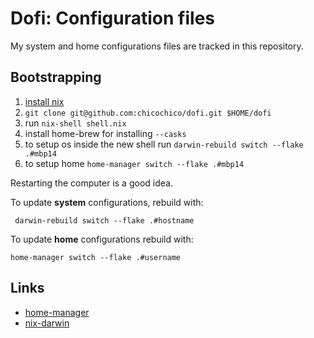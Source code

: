 # Dofi: Configuration files

My system and home configurations files are tracked in this repository.

## Bootstrapping
1. [install nix](https://nixos.org/download.html)
2. `git clone git@github.com:chicochico/dofi.git $HOME/dofi`
3. run `nix-shell shell.nix`
4. install home-brew for installing `--casks`
4. to setup os inside the new shell run `darwin-rebuild switch --flake .#mbp14`
5. to setup home `home-manager switch --flake .#mbp14`

Restarting the computer is a good idea.

To update **system** configurations, rebuild with:
```
 darwin-rebuild switch --flake .#hostname
 ```

To update **home** configurations rebuild with:
```
home-manager switch --flake .#username
```

## Links
- [home-manager](https://github.com/nix-community/home-manager)
- [nix-darwin](https://github.com/LnL7/nix-darwin)

